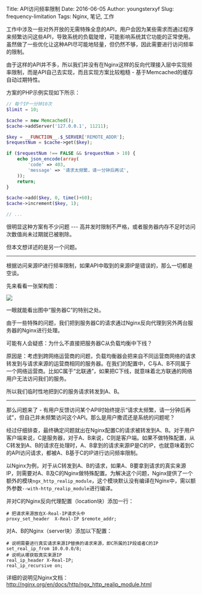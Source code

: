 Title: API访问频率限制
Date: 2016-06-05
Author: youngsterxyf
Slug: frequency-limitation
Tags: Nginx, 笔记, 工作

工作中涉及一些对外开放的无需特殊全息的API，用户会因为某些需求而通过程序来频繁访问这些API，导致系统的负载陡增，可能影响系统其它功能的正常使用。虽然做了一些优化让这种API尽可能地轻量，但仍然不够，因此需要进行访问频率的限制。

由于这样的API并不多，所以我们并没有在Nginx这样的反向代理接入层中实现频率限制，而是API自己去实现，而且实现方案比较粗糙 - 基于Memcached的缓存自动过期特性。

方案的PHP示例实现如下所示：

```php
// 每个IP一分钟10次
$limit = 10;

$cache = new Memcached();
$cache->addServer('127.0.0.1', 11211);

$key = __FUNCTION__.$_SERVER['REMOTE_ADDR'];
$requestNum = $cache->get($key);

if ($requestNum !== FALSE && $requestNum > 10) {
    echo json_encode(array(
        'code' => 403,
        'message' => '请求太频繁，请一分钟后再试',
    ));
    return;
}

$cache->add($key, 0, time()+60);
$cache->increment($key, 1);

// ...
```

很明显这种方案有不少问题 --- 高并发时限制不严格，或者服务器内存不足时访问次数值尚未过期就已被剔除。

但本文想详述的是另一个问题。

------

根据访问来源IP进行频率限制，如果API中取到的来源IP是错误的，那么一切都是空谈。

先来看看一张架构图：

![](https://raw.githubusercontent.com/youngsterxyf/youngsterxyf.github.com/master/assets/uploads/pics/api-request-limitation.png)

一眼就能看出图中“服务器C”的特别之处。

由于一些特殊的问题，我们把到服务器C的请求通过Nginx反向代理到另外两台服务器的Nginx进行处理。

可能有人会疑惑：为什么不直接把服务器C从负载均衡中下线？

原因是：考虑到跨网络运营商的问题，负载均衡器会把来自不同运营商网络的请求转发到与请求来源的运营商相同的服务器。在我们的配置中，C与A、B不同属于一个网络运营商。比如C属于“北联通”，如果把C下线，就意味着北方联通的网络用户无法访问我们的服务。

所以我们临时性地把到C的服务请求转发到A、B。

------

那么问题来了 - 有用户反馈访问某个API时始终提示“请求太频繁，请一分钟后再试”，但自己并未频繁访问这个API。那么是用户撒谎还是系统的问题呢？

经过仔细排查，最终确定问题就出在Nginx配置C的请求被转发到A、B。对于用户客户端来说，C是服务器，对于A、B来说，C则是客户端。如果不做特殊配置，从C转发到A、B的请求在处理时，A、B拿到的请求来源IP是C的IP，也就意味着到C的API访问请求，都被A、B基于C的IP进行访问频率限制。

以Nginx为例，对于从C转发到A、B的请求，如果A、B要拿到请求的真实来源IP，则需要对A、B及C的Nginx做特殊配置。为解决这个问题，Nginx提供了一个额外的模块`ngx_http_realip_module`，这个模块默认没有编译在Nginx中，需以额外参数`--with-http_realip_module`进行编译。

并对C的Nginx反向代理配置（location块）添加一行：

```
# 把请求来源放在X-Real-IP请求头中
proxy_set_header  X-Real-IP $remote_addr;
```

对A、B的Nginx（server块）添加以下配置：

```
# 说明需要进行真实请求来源IP替换的请求来源，即C所属的IP段或者C的IP
set_real_ip_from 10.0.0.0/8;
# 说明从哪获取真实来源IP
real_ip_header X-Real-IP;
real_ip_recursive on;
```

详细的说明见Nginx文档：http://nginx.org/en/docs/http/ngx_http_realip_module.html

